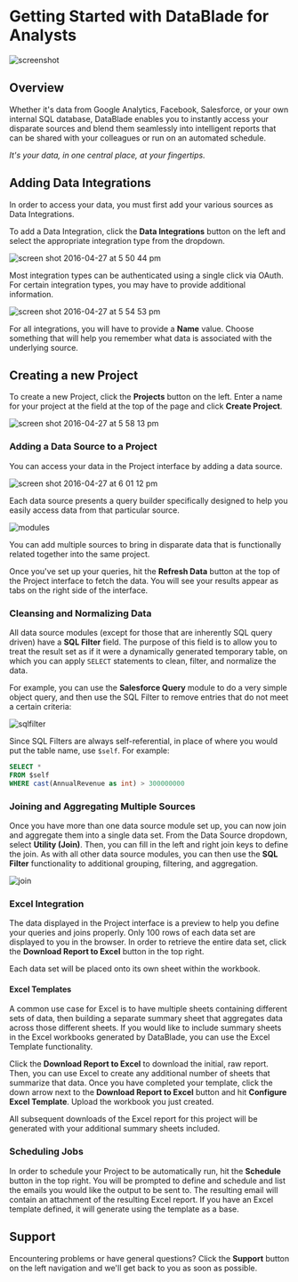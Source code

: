 # Getting Started with DataBlade for Analysts

![screenshot](http://datablade.io/db-screen.png)

## Overview
Whether it's data from Google Analytics, Facebook, Salesforce, or your own internal SQL database, DataBlade enables you to instantly access your disparate sources and blend them seamlessly into intelligent reports that can be shared with your colleagues or run on an automated schedule.

*It's your data, in one central place, at your fingertips.*

## Adding Data Integrations
In order to access your data, you must first add your various sources as Data Integrations.

To add a Data Integration, click the **Data Integrations** button on the left and select the appropriate integration type from the dropdown.

![screen shot 2016-04-27 at 5 50 44 pm](https://cloud.githubusercontent.com/assets/1543187/14872382/a68b1c36-0ca0-11e6-8edc-da7480ac1e35.png)

Most integration types can be authenticated using a single click via OAuth. For certain integration types, you may have to provide additional information.

![screen shot 2016-04-27 at 5 54 53 pm](https://cloud.githubusercontent.com/assets/1543187/14872442/30578652-0ca1-11e6-83e5-befc25f691ad.png)

For all integrations, you will have to provide a **Name** value. Choose something that will help you remember what data is associated with the underlying source.

## Creating a new Project

To create a new Project, click the **Projects** button on the left. Enter a name for your project at the field at the top of the page and click **Create Project**.

![screen shot 2016-04-27 at 5 58 13 pm](https://cloud.githubusercontent.com/assets/1543187/14872501/c578f98c-0ca1-11e6-95d0-c54bf3cf4a8d.png)

### Adding a Data Source to a Project

You can access your data in the Project interface by adding a data source.

![screen shot 2016-04-27 at 6 01 12 pm](https://cloud.githubusercontent.com/assets/1543187/14872527/131a7454-0ca2-11e6-9851-554821f8398c.png)

Each data source presents a query builder specifically designed to help you easily access data from that particular source.

![modules](https://cloud.githubusercontent.com/assets/1543187/14905222/890eaaa6-0d63-11e6-9b15-395ad6d414e9.png)

You can add multiple sources to bring in disparate data that is functionally related together into the same project.

Once you've set up your queries, hit the **Refresh Data** button at the top of the Project interface to fetch the data. You will see your results appear as tabs on the right side of the interface.

### Cleansing and Normalizing Data

All data source modules (except for those that are inherently SQL query driven) have a **SQL Filter** field. The purpose of this field is to allow you to treat the result set as if it were a dynamically generated temporary table, on which you can apply `SELECT` statements to clean, filter, and normalize the data.

For example, you can use the **Salesforce Query** module to do a very simple object query, and then use the SQL Filter to remove entries that do not meet a certain criteria:

![sqlfilter](https://cloud.githubusercontent.com/assets/1543187/14905383/e5b13b06-0d64-11e6-800d-5bb799ab80a4.png)

Since SQL Filters are always self-referential, in place of where you would put the table name, use `$self`. For example:

```sql
SELECT *
FROM $self
WHERE cast(AnnualRevenue as int) > 300000000
```

### Joining and Aggregating Multiple Sources

Once you have more than one data source module set up, you can now join and aggregate them into a single data set. From the Data Source dropdown, select **Utility (Join)**. Then, you can fill in the left and right join keys to define the join. As with all other data source modules, you can then use the **SQL Filter** functionality to additional grouping, filtering, and aggregation.

![join](https://cloud.githubusercontent.com/assets/1543187/14905625/48342552-0d67-11e6-80a1-32a76fe7132f.png)

### Excel Integration

The data displayed in the Project interface is a preview to help you define your queries and joins properly. Only 100 rows of each data set are displayed to you in the browser. In order to retrieve the entire data set, click the **Download Report to Excel** button in the top right.

Each data set will be placed onto its own sheet within the workbook.

#### Excel Templates

A common use case for Excel is to have multiple sheets containing different sets of data, then building a separate summary sheet that aggregates data across those different sheets. If you would like to include summary sheets in the Excel workbooks generated by DataBlade, you can use the Excel Template functionality.

Click the **Download Report to Excel** to download the initial, raw report. Then, you can use Excel to create any additional number of sheets that summarize that data. Once you have completed your template, click the down arrow next to the **Download Report to Excel** button and hit **Configure Excel Template**. Upload the workbook you just created.

All subsequent downloads of the Excel report for this project will be generated with your additional summary sheets included.

### Scheduling Jobs

In order to schedule your Project to be automatically run, hit the **Schedule** button in the top right. You will be prompted to define and schedule and list the emails you would like the output to be sent to. The resulting email will contain an attachment of the resulting Excel report. If you have an Excel template defined, it will generate using the template as a base.

## Support

Encountering problems or have general questions? Click the **Support** button on the left navigation and we'll get back to you as soon as possible.

